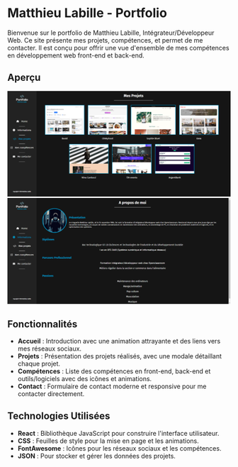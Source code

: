 # Matthieu Labille - Portfolio

Bienvenue sur le portfolio de Matthieu Labille, Intégrateur/Développeur Web. Ce site présente mes projets, compétences, et permet de me contacter. Il est conçu pour offrir une vue d'ensemble de mes compétences en développement web front-end et back-end.

## Aperçu

![Aperçu du Portfolio](src/assets/images/port1.png)
![Aperçu du Portfolio](src/assets/images/port2.png)

## Fonctionnalités

- **Accueil** : Introduction avec une animation attrayante et des liens vers mes réseaux sociaux.
- **Projets** : Présentation des projets réalisés, avec une modale détaillant chaque projet.
- **Compétences** : Liste des compétences en front-end, back-end et outils/logiciels avec des icônes et animations.
- **Contact** : Formulaire de contact moderne et responsive pour me contacter directement.

## Technologies Utilisées

- **React** : Bibliothèque JavaScript pour construire l'interface utilisateur.
- **CSS** : Feuilles de style pour la mise en page et les animations.
- **FontAwesome** : Icônes pour les réseaux sociaux et les compétences.
- **JSON** : Pour stocker et gérer les données des projets.